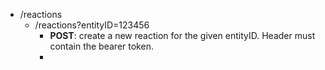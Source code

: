 * /reactions
  - /reactions?entityID=123456
    -  **POST**: create a new reaction for the given entityID. Header must contain the bearer token. 
    -  
